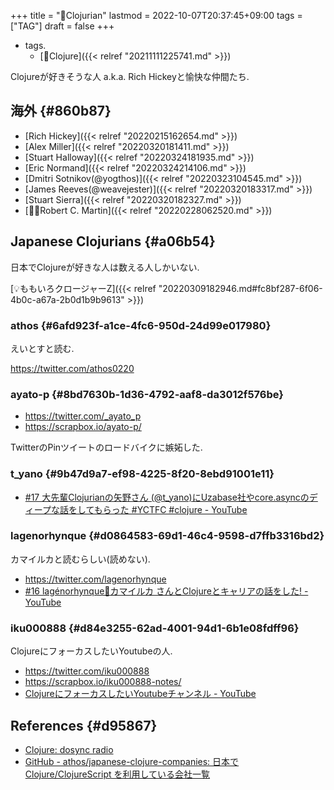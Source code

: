 +++
title = "🔖Clojurian"
lastmod = 2022-10-07T20:37:45+09:00
tags = ["TAG"]
draft = false
+++

-   tags.
    -   [🔖Clojure]({{< relref "20211111225741.md" >}})

Clojureが好きそうな人 a.k.a. Rich Hickeyと愉快な仲間たち.


## 海外 {#860b87}

-   [Rich Hickey]({{< relref "20220215162654.md" >}})
-   [Alex Miller]({{< relref "20220320181411.md" >}})
-   [Stuart Halloway]({{< relref "20220324181935.md" >}})
-   [Eric Normand]({{< relref "20220324214106.md" >}})
-   [Dmitri Sotnikov(@yogthos)]({{< relref "20220323104545.md" >}})
-   [James Reeves(@weavejester)]({{< relref "20220320183317.md" >}})
-   [Stuart Sierra]({{< relref "20220320182327.md" >}})
-   [👴🏼Robert C. Martin]({{< relref "20220228062520.md" >}})


## Japanese Clojurians {#a06b54}

日本でClojureが好きな人は数える人しかいない.

[💡ももいろクロージャーZ]({{< relref "20220309182946.md#fc8bf287-6f06-4b0c-a67a-2b0d1b9b9613" >}})


### athos {#6afd923f-a1ce-4fc6-950d-24d99e017980}

えいとすと読む.

<https://twitter.com/athos0220>


### ayato-p {#8bd7630b-1d36-4792-aaf8-da3012f576be}

-   <https://twitter.com/_ayato_p>
-   <https://scrapbox.io/ayato-p/>

TwitterのPinツイートのロードバイクに嫉妬した.


### t_yano {#9b47d9a7-ef98-4225-8f20-8ebd91001e11}

-   [#17 大先輩Clojurianの矢野さん (@t_yano)にUzabase社やcore.asyncのディープな話をしてもらった #YCTFC #clojure - YouTube](https://www.youtube.com/watch?v=xQxio0uTDNA)


### lagenorhynque {#d0864583-69d1-46c4-9598-d7ffb3316bd2}

カマイルカと読むらしい(読めない).

-   <https://twitter.com/lagenorhynque>
-   [#16 lagénorhynque🐬カマイルカ さんとClojureとキャリアの話をした! - YouTube](https://www.youtube.com/watch?v=xNjddsFjwOY&t=79s)


### iku000888 {#d84e3255-62ad-4001-94d1-6b1e08fdff96}

ClojureにフォーカスしたいYoutubeの人.

-   <https://twitter.com/iku000888>
-   <https://scrapbox.io/iku000888-notes/>
-   [ClojureにフォーカスしたいYoutubeチャンネル - YouTube](https://www.youtube.com/channel/UC4wTwYzpaL7yKWHOKlUpwJQ)


## References {#d95867}

-   [Clojure: dosync radio](https://podcasts.google.com/feed/aHR0cHM6Ly9hbmNob3IuZm0vcy9jMTMzYzQwL3BvZGNhc3QvcnNz)
-   [GitHub - athos/japanese-clojure-companies: 日本で Clojure/ClojureScript を利用している会社一覧](https://github.com/athos/japanese-clojure-companies)
